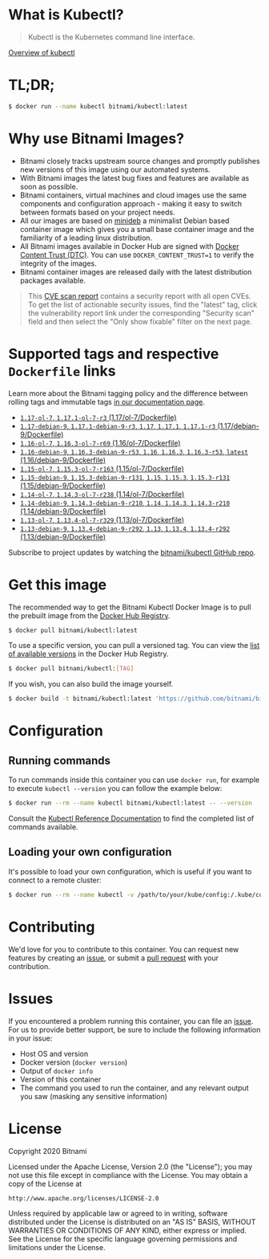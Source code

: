 
# What is Kubectl?

> Kubectl is the Kubernetes command line interface.

[Overview of kubectl](https://kubernetes.io/docs/reference/kubectl/overview/)

# TL;DR;

```bash
$ docker run --name kubectl bitnami/kubectl:latest
```

# Why use Bitnami Images?

* Bitnami closely tracks upstream source changes and promptly publishes new versions of this image using our automated systems.
* With Bitnami images the latest bug fixes and features are available as soon as possible.
* Bitnami containers, virtual machines and cloud images use the same components and configuration approach - making it easy to switch between formats based on your project needs.
* All our images are based on [minideb](https://github.com/bitnami/minideb) a minimalist Debian based container image which gives you a small base container image and the familiarity of a leading linux distribution.
* All Bitnami images available in Docker Hub are signed with [Docker Content Trust (DTC)](https://docs.docker.com/engine/security/trust/content_trust/). You can use `DOCKER_CONTENT_TRUST=1` to verify the integrity of the images.
* Bitnami container images are released daily with the latest distribution packages available.


> This [CVE scan report](https://quay.io/repository/bitnami/kubectl?tab=tags) contains a security report with all open CVEs. To get the list of actionable security issues, find the "latest" tag, click the vulnerability report link under the corresponding "Security scan" field and then select the "Only show fixable" filter on the next page.

# Supported tags and respective `Dockerfile` links

Learn more about the Bitnami tagging policy and the difference between rolling tags and immutable tags [in our documentation page](https://docs.bitnami.com/containers/how-to/understand-rolling-tags-containers/).


* [`1.17-ol-7`, `1.17.1-ol-7-r3` (1.17/ol-7/Dockerfile)](https://github.com/bitnami/bitnami-docker-kubectl/blob/1.17.1-ol-7-r3/1.17/ol-7/Dockerfile)
* [`1.17-debian-9`, `1.17.1-debian-9-r3`, `1.17`, `1.17.1`, `1.17.1-r3` (1.17/debian-9/Dockerfile)](https://github.com/bitnami/bitnami-docker-kubectl/blob/1.17.1-debian-9-r3/1.17/debian-9/Dockerfile)
* [`1.16-ol-7`, `1.16.3-ol-7-r69` (1.16/ol-7/Dockerfile)](https://github.com/bitnami/bitnami-docker-kubectl/blob/1.16.3-ol-7-r69/1.16/ol-7/Dockerfile)
* [`1.16-debian-9`, `1.16.3-debian-9-r53`, `1.16`, `1.16.3`, `1.16.3-r53`, `latest` (1.16/debian-9/Dockerfile)](https://github.com/bitnami/bitnami-docker-kubectl/blob/1.16.3-debian-9-r53/1.16/debian-9/Dockerfile)
* [`1.15-ol-7`, `1.15.3-ol-7-r163` (1.15/ol-7/Dockerfile)](https://github.com/bitnami/bitnami-docker-kubectl/blob/1.15.3-ol-7-r163/1.15/ol-7/Dockerfile)
* [`1.15-debian-9`, `1.15.3-debian-9-r131`, `1.15`, `1.15.3`, `1.15.3-r131` (1.15/debian-9/Dockerfile)](https://github.com/bitnami/bitnami-docker-kubectl/blob/1.15.3-debian-9-r131/1.15/debian-9/Dockerfile)
* [`1.14-ol-7`, `1.14.3-ol-7-r238` (1.14/ol-7/Dockerfile)](https://github.com/bitnami/bitnami-docker-kubectl/blob/1.14.3-ol-7-r238/1.14/ol-7/Dockerfile)
* [`1.14-debian-9`, `1.14.3-debian-9-r210`, `1.14`, `1.14.3`, `1.14.3-r210` (1.14/debian-9/Dockerfile)](https://github.com/bitnami/bitnami-docker-kubectl/blob/1.14.3-debian-9-r210/1.14/debian-9/Dockerfile)
* [`1.13-ol-7`, `1.13.4-ol-7-r329` (1.13/ol-7/Dockerfile)](https://github.com/bitnami/bitnami-docker-kubectl/blob/1.13.4-ol-7-r329/1.13/ol-7/Dockerfile)
* [`1.13-debian-9`, `1.13.4-debian-9-r292`, `1.13`, `1.13.4`, `1.13.4-r292` (1.13/debian-9/Dockerfile)](https://github.com/bitnami/bitnami-docker-kubectl/blob/1.13.4-debian-9-r292/1.13/debian-9/Dockerfile)

Subscribe to project updates by watching the [bitnami/kubectl GitHub repo](https://github.com/bitnami/bitnami-docker-kubectl).

# Get this image

The recommended way to get the Bitnami Kubectl Docker Image is to pull the prebuilt image from the [Docker Hub Registry](https://hub.docker.com/r/bitnami/kubectl).

```bash
$ docker pull bitnami/kubectl:latest
```

To use a specific version, you can pull a versioned tag. You can view the [list of available versions](https://hub.docker.com/r/bitnami/kubectl/tags/) in the Docker Hub Registry.

```bash
$ docker pull bitnami/kubectl:[TAG]
```

If you wish, you can also build the image yourself.

```bash
$ docker build -t bitnami/kubectl:latest 'https://github.com/bitnami/bitnami-docker-kubectl.git#master:1.16/debian-9'
```

# Configuration

## Running commands

To run commands inside this container you can use `docker run`, for example to execute `kubectl --version` you can follow the example below:

```bash
$ docker run --rm --name kubectl bitnami/kubectl:latest -- --version
```

Consult the [Kubectl Reference Documentation](https://kubernetes.io/docs/reference/generated/kubectl/kubectl-commands) to find the completed list of commands available.

## Loading your own configuration

It's possible to load your own configuration, which is useful if you want to connect to a remote cluster:

```bash
$ docker run --rm --name kubectl -v /path/to/your/kube/config:/.kube/config bitnami/kubectl:latest
```

# Contributing

We'd love for you to contribute to this container. You can request new features by creating an [issue](https://github.com/bitnami/bitnami-docker-kubectl/issues), or submit a [pull request](https://github.com/bitnami/bitnami-docker-kubectl/pulls) with your contribution.

# Issues

If you encountered a problem running this container, you can file an [issue](https://github.com/bitnami/bitnami-docker-kubectl/issues). For us to provide better support, be sure to include the following information in your issue:

- Host OS and version
- Docker version (`docker version`)
- Output of `docker info`
- Version of this container
- The command you used to run the container, and any relevant output you saw (masking any sensitive information)

# License

Copyright 2020 Bitnami

Licensed under the Apache License, Version 2.0 (the "License");
you may not use this file except in compliance with the License.
You may obtain a copy of the License at

    http://www.apache.org/licenses/LICENSE-2.0

Unless required by applicable law or agreed to in writing, software
distributed under the License is distributed on an "AS IS" BASIS,
WITHOUT WARRANTIES OR CONDITIONS OF ANY KIND, either express or implied.
See the License for the specific language governing permissions and
limitations under the License.
